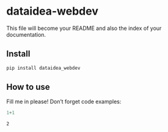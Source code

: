 # dataidea-webdev


<!-- WARNING: THIS FILE WAS AUTOGENERATED! DO NOT EDIT! -->

This file will become your README and also the index of your
documentation.

## Install

``` sh
pip install dataidea_webdev
```

## How to use

Fill me in please! Don’t forget code examples:

``` python
1+1
```

    2
